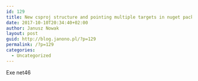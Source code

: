 ```yaml
---
id: 129
title: New csproj structure and pointing multiple targets in nuget package.
date: 2017-10-10T20:34:40+02:00
author: Janusz Nowak
layout: post
guid: http://blog.janono.pl/?p=129
permalink: /?p=129
categories:
  - Uncategorized
---
```

<Project Sdk=&#8221;Microsoft.NET.Sdk&#8221;>  
<PropertyGroup>  
<OutputType>Exe</OutputType>  
<TargetFramework>net46</TargetFramework>  
</PropertyGroup>  
</Project>